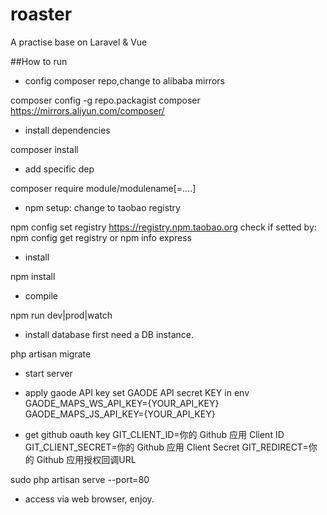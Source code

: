 # roaster
A practise base on Laravel &amp; Vue


##How to run
- config composer repo,change to alibaba mirrors

composer config -g repo.packagist composer https://mirrors.aliyun.com/composer/

- install dependencies

composer install 

- add specific dep

composer require module/modulename[=....]

- npm setup: change to taobao registry

npm config set registry https://registry.npm.taobao.org
check if setted by:
npm config get registry
or
npm info express

- install

npm install

- compile 

npm run dev|prod|watch

- install database 
  first need a DB instance.

php artisan migrate

- start server

- apply gaode API key
set GAODE API secret KEY in env
GAODE_MAPS_WS_API_KEY={YOUR_API_KEY}
GAODE_MAPS_JS_API_KEY={YOUR_API_KEY}

- get github oauth key
GIT_CLIENT_ID=你的 Github 应用 Client ID
GIT_CLIENT_SECRET=你的 Github 应用 Client Secret
GIT_REDIRECT=你的 Github 应用授权回调URL

sudo php artisan serve --port=80

- access via web browser, enjoy.

